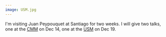 ```yaml
---
image: USM.jpg
---
```


<p>I'm visiting Juan Peypouquet at Santiago for two weeks. I will give two talks, one at the <a href="http://www.cmm.uchile.cl/">CMM</a> on Dec 14, one at the <a href="http://www.usm.cl" class="image fit">USM</a> on Dec 19.</p>
